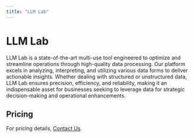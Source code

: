 ```yaml
---
title: "LLM Lab"
---
```


# LLM Lab

LLM Lab is a state-of-the-art multi-use tool engineered to optimize and streamline operations through high-quality data processing. Our platform excels in analyzing, interpreting, and utilizing various data forms to deliver actionable insights. Whether dealing with structured or unstructured data, LLM Lab ensures precision, efficiency, and reliability, making it an indispensable asset for businesses seeking to leverage data for strategic decision-making and operational enhancements.

## Pricing

For pricing details, [Contact Us](mailto:yourbusiness@example.com).

